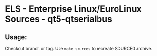# ELS - Enterprise Linux/EuroLinux Sources - qt5-qtserialbus
 
## Usage:
  Checkout branch or tag. Use `make sources` to recreate  SOURCE0 archive.

